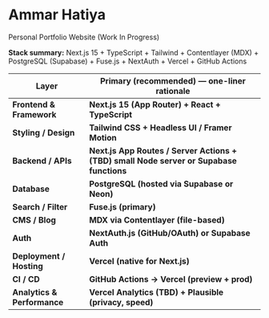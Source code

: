 # Ammar Hatiya
Personal Portfolio Website (Work In Progress)

 **Stack summary:** Next.js 15 + TypeScript + Tailwind + Contentlayer (MDX) + PostgreSQL (Supabase) + Fuse.js + NextAuth + Vercel + GitHub Actions

| Layer                                                                                                                                                                                                              | **Primary (recommended)** — one-liner rationale                                                                                                                                               |
| ------------------------------------------------------------------------------------------------------------------------------------------------------------------------------------------------------------------ | --------------------------------------------------------------------------------------------------------------------------------------------------------------------------------------------- |
| **Frontend & Framework**                                                                                                                                                                                           | **Next.js 15 (App Router) + React + TypeScript**
| **Styling / Design**                                                                                                                                                                                               | **Tailwind CSS + Headless UI / Framer Motion**
| **Backend / APIs**                                                                                                                                                                                                 | **Next.js App Routes / Server Actions + (TBD) small Node server or Supabase functions** |
| **Database**                                                                                                                                                                                                       | **PostgreSQL (hosted via Supabase or Neon)**
| **Search / Filter**                                                                                                                                                                                                | **Fuse.js (primary)**
| **CMS / Blog**                                                                                                                                                                                                     | **MDX via Contentlayer (file-based)**
| **Auth**                                                                                                                                                                                                           | **NextAuth.js (GitHub/OAuth) or Supabase Auth**
| **Deployment / Hosting**                                                                                                                                                                                           | **Vercel (native for Next.js)**
| **CI / CD**                                                                                                                                                                                                        | **GitHub Actions → Vercel (preview + prod)**
| **Analytics & Performance**                                                                                                                                                                                        | **Vercel Analytics (TBD) + Plausible (privacy, speed)**
